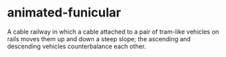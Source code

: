 # animated-funicular
A cable railway in which a cable attached to a pair of tram-like vehicles on rails moves them up and down a steep slope; the ascending and descending vehicles counterbalance each other.

